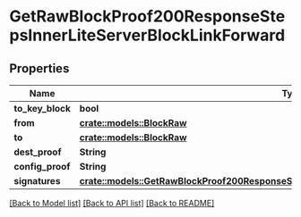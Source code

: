 # GetRawBlockProof200ResponseStepsInnerLiteServerBlockLinkForward

## Properties

Name | Type | Description | Notes
------------ | ------------- | ------------- | -------------
**to_key_block** | **bool** |  | 
**from** | [**crate::models::BlockRaw**](BlockRaw.md) |  | 
**to** | [**crate::models::BlockRaw**](BlockRaw.md) |  | 
**dest_proof** | **String** |  | 
**config_proof** | **String** |  | 
**signatures** | [**crate::models::GetRawBlockProof200ResponseStepsInnerLiteServerBlockLinkForwardSignatures**](getRawBlockProof_200_response_steps_inner_lite_server_block_link_forward_signatures.md) |  | 

[[Back to Model list]](../README.md#documentation-for-models) [[Back to API list]](../README.md#documentation-for-api-endpoints) [[Back to README]](../README.md)


